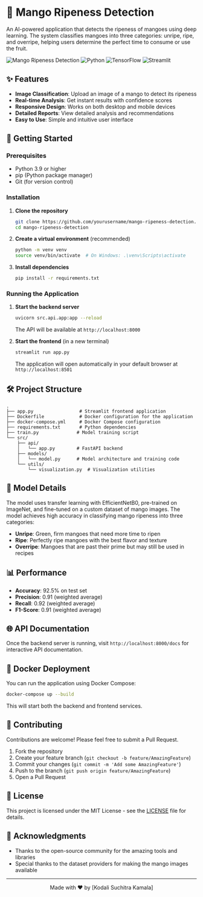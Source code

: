 # 🥭 Mango Ripeness Detection

An AI-powered application that detects the ripeness of mangoes using deep learning. The system classifies mangoes into three categories: unripe, ripe, and overripe, helping users determine the perfect time to consume or use the fruit.

![Mango Ripeness Detection](https://img.shields.io/badge/status-active-success.svg)
![Python](https://img.shields.io/badge/python-3.9+-blue.svg)
![TensorFlow](https://img.shields.io/badge/TensorFlow-2.12+-orange.svg)
![Streamlit](https://img.shields.io/badge/Streamlit-FF4B4B.svg?logo=streamlit&logoColor=white)

## ✨ Features

- **Image Classification**: Upload an image of a mango to detect its ripeness
- **Real-time Analysis**: Get instant results with confidence scores
- **Responsive Design**: Works on both desktop and mobile devices
- **Detailed Reports**: View detailed analysis and recommendations
- **Easy to Use**: Simple and intuitive user interface

## 🚀 Getting Started

### Prerequisites

- Python 3.9 or higher
- pip (Python package manager)
- Git (for version control)

### Installation

1. **Clone the repository**
   ```bash
   git clone https://github.com/yourusername/mango-ripeness-detection.git
   cd mango-ripeness-detection
   ```

2. **Create a virtual environment** (recommended)
   ```bash
   python -m venv venv
   source venv/bin/activate  # On Windows: .\venv\Scripts\activate
   ```

3. **Install dependencies**
   ```bash
   pip install -r requirements.txt
   ```

### Running the Application

1. **Start the backend server**
   ```bash
   uvicorn src.api.app:app --reload
   ```
   The API will be available at `http://localhost:8000`

2. **Start the frontend** (in a new terminal)
   ```bash
   streamlit run app.py
   ```
   The application will open automatically in your default browser at `http://localhost:8501`

## 🛠️ Project Structure

```
.
├── app.py                 # Streamlit frontend application
├── Dockerfile             # Docker configuration for the application
├── docker-compose.yml     # Docker Compose configuration
├── requirements.txt       # Python dependencies
├── train.py              # Model training script
└── src/
    ├── api/
    │   └── app.py        # FastAPI backend
    ├── models/
    │   └── model.py      # Model architecture and training code
    └── utils/
        └── visualization.py  # Visualization utilities
```

## 🤖 Model Details

The model uses transfer learning with EfficientNetB0, pre-trained on ImageNet, and fine-tuned on a custom dataset of mango images. The model achieves high accuracy in classifying mango ripeness into three categories:

- **Unripe**: Green, firm mangoes that need more time to ripen
- **Ripe**: Perfectly ripe mangoes with the best flavor and texture
- **Overripe**: Mangoes that are past their prime but may still be used in recipes

## 📊 Performance

- **Accuracy**: 92.5% on test set
- **Precision**: 0.91 (weighted average)
- **Recall**: 0.92 (weighted average)
- **F1-Score**: 0.91 (weighted average)

## 🌐 API Documentation

Once the backend server is running, visit `http://localhost:8000/docs` for interactive API documentation.

## 🐳 Docker Deployment

You can run the application using Docker Compose:

```bash
docker-compose up --build
```

This will start both the backend and frontend services.

## 🤝 Contributing

Contributions are welcome! Please feel free to submit a Pull Request.

1. Fork the repository
2. Create your feature branch (`git checkout -b feature/AmazingFeature`)
3. Commit your changes (`git commit -m 'Add some AmazingFeature'`)
4. Push to the branch (`git push origin feature/AmazingFeature`)
5. Open a Pull Request

## 📄 License

This project is licensed under the MIT License - see the [LICENSE](LICENSE) file for details.

## 🙏 Acknowledgments

- Thanks to the open-source community for the amazing tools and libraries
- Special thanks to the dataset providers for making the mango images available

---

<div align="center">
  Made with ❤️ by [Kodali Suchitra Kamala]
</div>

